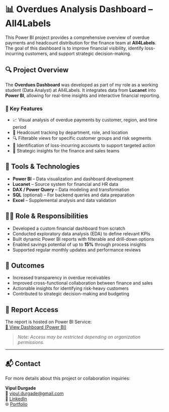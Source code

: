 # 📊 Overdues Analysis Dashboard – All4Labels

This Power BI project provides a comprehensive overview of overdue payments and headcount distribution for the finance team at **All4Labels**. The goal of this dashboard is to improve financial visibility, identify loss-incurring customers, and support strategic decision-making.

## 🔍 Project Overview

The **Overdues Dashboard** was developed as part of my role as a working student (Data Analyst) at All4Labels. It integrates data from **Lucanet** into **Power BI**, allowing for real-time insights and interactive financial reporting.

### 🌟 Key Features

- 📈 Visual analysis of overdue payments by customer, region, and time period  
- 👥 Headcount tracking by department, role, and location  
- 🔍 Filterable views for specific customer groups and risk segments  
- 💸 Identification of loss-incurring accounts to support targeted action  
- 🧠 Strategic insights for the finance and sales teams

## 🧰 Tools & Technologies

- **Power BI** – Data visualization and dashboard development  
- **Lucanet** – Source system for financial and HR data  
- **DAX / Power Query** – Data modeling and transformation  
- **SQL** (optional) – For backend queries and data preparation  
- **Excel** – Supplemental analysis and data validation

## 🧑‍💼 Role & Responsibilities

- Developed a custom financial dashboard from scratch  
- Conducted exploratory data analysis (EDA) to define relevant KPIs  
- Built dynamic Power BI reports with filterable and drill-down options  
- Enabled savings potential of up to **15%** through process insights  
- Supported regular monthly updates and performance reviews  

## 🚀 Outcomes

- Increased transparency in overdue receivables  
- Improved cross-functional collaboration between finance and sales  
- Actionable insights for identifying risk-heavy customers  
- Contributed to strategic decision-making and budgeting

## 🔗 Report Access

The report is hosted on Power BI Service:  
[🔗 View Dashboard (Power BI)](https://app.powerbi.com/groups/me/reports/ea75c9da-7f79-4971-b791-8da83f25b366/ReportSection09b0ce0120a993d584b1?experience=power-bi)

> _Note: Access may be restricted depending on organization permissions._

---

## 📬 Contact

For more details about this project or collaboration inquiries:

**Vipul Durgade**  
📧 vipul.durgade@gmail.com  
🔗 [LinkedIn](https://www.linkedin.com/in/vipuldurgade)  
🌐 [Portfolio](https://vipuldurgade.de)

